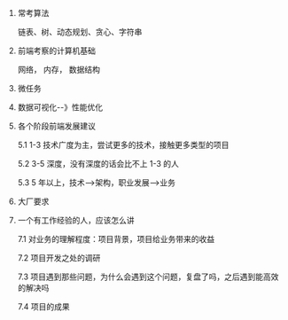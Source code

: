 1. 常考算法

   链表、树、动态规划、贪心、字符串

2. 前端考察的计算机基础

   网络，
   内存，
   数据结构

3. 微任务

4. 数据可视化--》性能优化

5. 各个阶段前端发展建议

   5.1 1-3 技术广度为主，尝试更多的技术，接触更多类型的项目

   5.2 3-5 深度，没有深度的话会比不上 1-3 的人

   5.3 5 年以上，技术-->架构，职业发展-->业务

6. 大厂要求

7. 一个有工作经验的人，应该怎么讲

   7.1 对业务的理解程度：项目背景，项目给业务带来的收益

   7.2 项目开发之处的调研

   7.3 项目遇到那些问题，为什么会遇到这个问题，复盘了吗，之后遇到能高效的解决吗

   7.4 项目的成果
